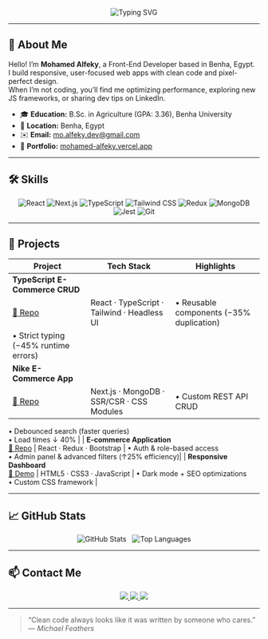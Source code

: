 <!--
**Note:** Copy this into your GitHub profile repo (username/username).
-->

<p align="center">
  <img src="https://readme-typing-svg.herokuapp.com?font=Fira+Code&size=24&pause=1000&color=2ABC9C&width=600&lines=👋+Hello+there!+I'm+Mohamed+Alfeky;💻+Front-End+Developer;🔥+React+%26+Next.js+Enthusiast" alt="Typing SVG"/>
</p>

---

## 👋 About Me

Hello! I’m **Mohamed Alfeky**, a Front-End Developer based in Benha, Egypt.  
I build responsive, user-focused web apps with clean code and pixel-perfect design.  
When I’m not coding, you’ll find me optimizing performance, exploring new JS frameworks, or sharing dev tips on LinkedIn.

- 🎓 **Education:** B.Sc. in Agriculture (GPA: 3.36), Benha University  
- 📍 **Location:** Benha, Egypt  
- ✉️ **Email:** [mo.alfeky.dev@gmail.com](mailto:mo.alfeky.dev@gmail.com)  
- 🔗 **Portfolio:** [mohamed-alfeky.vercel.app](https://mohamed-alfeky.vercel.app)  

---

## 🛠️ Skills

<div align="center">
  <!-- Tech Stack Badges via shields.io -->
  <img alt="React" src="https://img.shields.io/badge/React-20232A?style=for-the-badge&logo=react&logoColor=61DAFB"/>
  <img alt="Next.js" src="https://img.shields.io/badge/Next.js-000000?style=for-the-badge&logo=next.js&logoColor=white"/>
  <img alt="TypeScript" src="https://img.shields.io/badge/TypeScript-3178C6?style=for-the-badge&logo=typescript&logoColor=white"/>
  <img alt="Tailwind CSS" src="https://img.shields.io/badge/Tailwind_CSS-38B2AC?style=for-the-badge&logo=tailwind-css&logoColor=white"/>
  <img alt="Redux" src="https://img.shields.io/badge/Redux-764ABC?style=for-the-badge&logo=redux&logoColor=white"/>
  <img alt="MongoDB" src="https://img.shields.io/badge/MongoDB-47A248?style=for-the-badge&logo=mongodb&logoColor=white"/>
  <img alt="Jest" src="https://img.shields.io/badge/Jest-C21325?style=for-the-badge&logo=jest&logoColor=white"/>
  <img alt="Git" src="https://img.shields.io/badge/Git-F05032?style=for-the-badge&logo=git&logoColor=white"/>
</div>

---

## 📂 Projects

| Project                          | Tech Stack                               | Highlights                                                  |
|----------------------------------|------------------------------------------|-------------------------------------------------------------|
| **TypeScript E-Commerce CRUD**  
[🔗 Repo](https://github.com/MohamedAlfeky1/ts-ecommerce) | React · TypeScript · Tailwind · Headless UI | • Reusable components (−35% duplication)  
• Strict typing (−45% runtime errors)|
| **Nike E-Commerce App**  
[🔗 Repo](https://github.com/MohamedAlfeky1/nike-ecommerce) | Next.js · MongoDB · SSR/CSR · CSS Modules | • Custom REST API CRUD  
• Debounced search (faster queries)  
• Load times ↓ 40% |
| **E-commerce Application**  
[🔗 Repo](https://github.com/MohamedAlfeky1/react-redux-shop) | React · Redux · Bootstrap | • Auth & role-based access  
• Admin panel & advanced filters (↑25% efficiency)|
| **Responsive Dashboard**  
[🔗 Demo](https://mohamed-alfeky.vercel.app/dashboard) | HTML5 · CSS3 · JavaScript | • Dark mode + SEO optimizations  
• Custom CSS framework |

---

## 📈 GitHub Stats

<div align="center">
  <!-- GitHub Readme Stats Cards -->
  <img src="https://github-readme-stats.vercel.app/api?username=MohamedAlfeky1&show_icons=true&theme=default&hide_border=true" alt="GitHub Stats" />
  &nbsp;
  <img src="https://github-readme-stats.vercel.app/api/top-langs/?username=MohamedAlfeky1&layout=compact&theme=default&hide_border=true" alt="Top Languages" />
</div>

---

## 📫 Contact Me

<p align="center">
  <a href="mailto:mo.alfeky.dev@gmail.com">
    <img src="https://img.shields.io/badge/Email-%23D14836?style=for-the-badge&logo=gmail&logoColor=white"/>
  </a>
  <a href="https://linkedin.com/in/mohamed-alfeky" target="_blank">
    <img src="https://img.shields.io/badge/LinkedIn-%230077B5?style=for-the-badge&logo=linkedin&logoColor=white"/>
  </a>
  <a href="https://github.com/MohamedAlfeky1" target="_blank">
    <img src="https://img.shields.io/badge/GitHub-%2312100E?style=for-the-badge&logo=github&logoColor=white"/>
  </a>
</p>

---

> “Clean code always looks like it was written by someone who cares.”  
> &mdash; *Michael Feathers*

